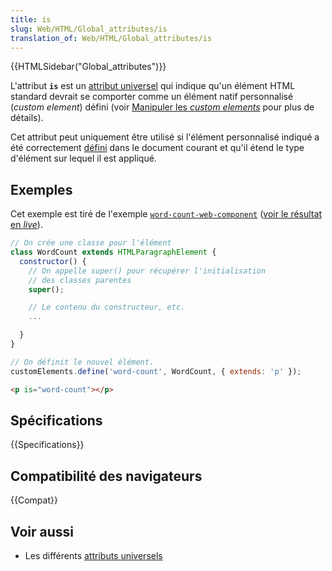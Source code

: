 ```yaml
---
title: is
slug: Web/HTML/Global_attributes/is
translation_of: Web/HTML/Global_attributes/is
---
```


{{HTMLSidebar("Global_attributes")}}

L'attribut **`is`** est un [attribut universel](/fr/docs/Web/HTML/Attributs_universels) qui indique qu'un élément HTML standard devrait se comporter comme un élément natif personnalisé (_custom element_) défini (voir [Manipuler les _custom elements_](/fr/docs/Web/Web_Components/Using_custom_elements) pour plus de détails).

Cet attribut peut uniquement être utilisé si l'élément personnalisé indiqué a été correctement [défini](/fr/docs/Web/API/CustomElementRegistry/define) dans le document courant et qu'il étend le type d'élément sur lequel il est appliqué.

## Exemples

Cet exemple est tiré de l'exemple [`word-count-web-component`](https://github.com/mdn/web-components-examples/tree/master/word-count-web-component) ([voir le résultat en _live_](https://mdn.github.io/web-components-examples/word-count-web-component/)).

```js
// On crée une classe pour l'élément
class WordCount extends HTMLParagraphElement {
  constructor() {
    // On appelle super() pour récupérer l'initialisation
    // des classes parentes
    super();

    // Le contenu du constructeur, etc.
    ...

  }
}

// On définit le nouvel élément.
customElements.define('word-count', WordCount, { extends: 'p' });
```

```html
<p is="word-count"></p>
```

## Spécifications

{{Specifications}}

## Compatibilité des navigateurs

{{Compat}}

## Voir aussi

- Les différents [attributs universels](/fr/docs/Web/HTML/Attributs_universels)
